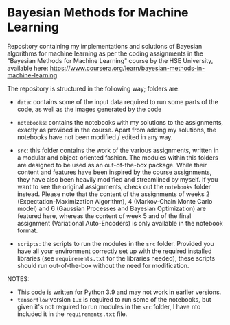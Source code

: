 # Bayesian Methods for Machine Learning
Repository containing my implementations and solutions of Bayesian algorithms for machine learning 
as per the coding assignments in the "Bayesian Methods for Machine Learning" course by the 
HSE University, available here: https://www.coursera.org/learn/bayesian-methods-in-machine-learning  

The repository is structured in the following way; folders are:
- `data`: contains some of the input data required to run some parts of the code, as well as the images generated by the code

- `notebooks`: contains the notebooks with my solutions to the assignments, exactly as provided in the 
course. Apart from adding my solutions, the notebooks have not been modified / edited in any way.

- `src`: this folder contains the work of the various assignments, written in a modular and object-oriented fashion.
The modules within this folders are designed to be used as an out-of-the-box package. While their content and features have
been inspired by the course assignments, they have also been heavily modified and streamlined by
myself. If you want to see the original assignments, check out the `notebooks` folder instead. Please note
that the content of the assignments of weeks 2 (Expectation-Maximization Algorithm), 4 (Markov-Chain Monte Carlo model) 
and 6 (Gaussian Processes and Bayesian Optimization) are featured here, whereas the content of week 5 and
 of the final assignment (Variational Auto-Encoders) is only available in the notebook format.
 
- `scripts`: the scripts to run the modules in the `src` folder. Provided you have all your environment correctly set
up with the required installed libraries (see `requirements.txt` for the libraries needed), these scripts should run 
out-of-the-box without the need for modification.


NOTES: 
 - This code is written for Python 3.9 and may not work in earlier versions.
 - `tensorflow` version `1.x` is required to run some of the notebooks, but given it's not required to run modules in the
`src` folder, I have nto included it in the `requirements.txt` file.
